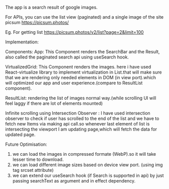 The app is a search result of google images.

For APIs, you can use the list view (paginated) and a single image of the site picsum
https://picsum.photos/

Eg. For getting list
https://picsum.photos/v2/list?page=2&limit=100


Implementation:

Components:
App: This Component renders the SearchBar and the Result, also called the paginated search api using useSearch hook.

VirtualizedGrid: This Component renders the images. here i have used React-virtualize library to implement virtualization in List.that will make sure that we are rendering only needed elements in DOM (in view port).which will optimized our app and user experience.(compare to ResultList component).

ResultList: rendering the list of images normal way.(while scrolling UI will feel laggy if there are lot of elements mounted)

Infinite scrolling using Intersection Observer : I have used intersection observer to check if user has scrolled to the end of the list and we have to fetch new Items via making api call.so whenever last element of list is intersecting the viewport I am updating page,which will fetch the data for updated page.


Future Optimisation:
1. we can load the images in compressed formate (WebP).so it will take lesser time to download.
2. we can load different image sizes based on device view port. (using img tag srcset attribute)
3. we can extend our useSearch hook (if Search is supported in api) by just passing searchText as argument and in effect dependency.



